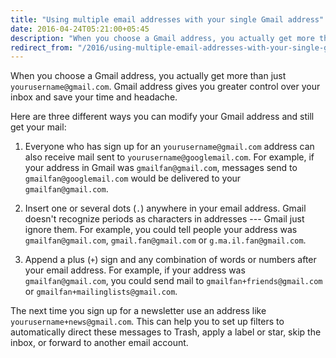 ```yaml
---
title: "Using multiple email addresses with your single Gmail address"
date: 2016-04-24T05:21:00+05:45
description: "When you choose a Gmail address, you actually get more than just 'yourusername@gmail.com.'"
redirect_from: "/2016/using-multiple-email-addresses-with-your-single-gmail-address/"
---
```


When you choose a Gmail address, you actually get more than just `yourusername@gmail.com`. Gmail address gives you greater control over your inbox and save your time and headache.

Here are three different ways you can modify your Gmail address and still get your mail:

1. Everyone who has sign up for an `yourusername@gmail.com` address can also receive mail sent to `yourusername@googlemail.com`. For example, if your address in Gmail was `gmailfan@gmail.com`, messages send to `gmailfan@googlemail.com` would be delivered to your `gmailfan@gmail.com`.

2. Insert one or several dots (`.`) anywhere in your email address. Gmail doesn't recognize periods as characters in addresses --- Gmail just ignore them. For example, you could tell people your address was `gmailfan@gmail.com`, `gmail.fan@gmail.com` or `g.ma.il.fan@gmail.com`.

3. Append a plus (`+`) sign and any combination of words or numbers after your email address. For example, if your address was `gmailfan@gmail.com`, you could send mail to `gmailfan+friends@gmail.com` or `gmailfan+mailinglists@gmail.com`.

The next time you sign up for a newsletter use an address like `yourusername+news@gmail.com`. This can help you to set up filters to automatically direct these messages to Trash, apply a label or star, skip the inbox, or forward to another email account.
